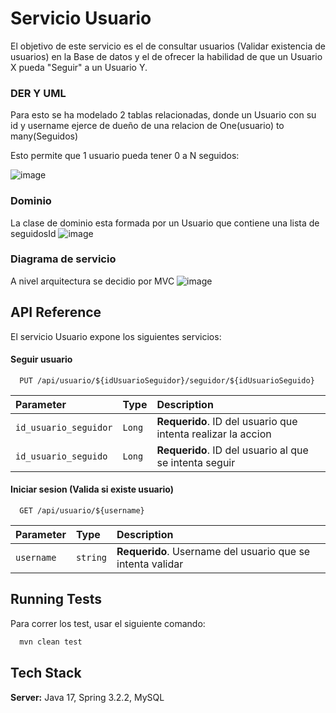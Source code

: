 
# Servicio Usuario

El objetivo de este servicio es el de consultar usuarios (Validar existencia de usuarios) en la Base de datos y el de ofrecer la habilidad de que un Usuario X pueda "Seguir" a un Usuario Y.

### DER Y UML
Para esto se ha modelado 2 tablas relacionadas, donde un Usuario con su id y username ejerce de dueño de una relacion de One(usuario) to many(Seguidos)

Esto permite que 1 usuario pueda tener 0 a N seguidos:

![image](https://github.com/matias14b/Uala-Twitter-Usuario/assets/127508318/5c4bb4ea-8599-498d-8400-1b2484730a04)

### Dominio
La clase de dominio esta formada por un Usuario que contiene una lista de seguidosId
![image](https://github.com/matias14b/Uala-Twitter-Usuario/assets/127508318/da479a4b-6a09-46b5-b9f2-d56989737a92)

### Diagrama de servicio

A nivel arquitectura se decidio por MVC 
![image](https://github.com/matias14b/Uala-Twitter-Usuario/assets/127508318/b0a9779f-7f83-4e10-80d6-2c7b6f105f6e)

## API Reference

El servicio Usuario expone los siguientes servicios:

#### Seguir usuario

```http
  PUT /api/usuario/${idUsuarioSeguidor}/seguidor/${idUsuarioSeguido}
```

| Parameter | Type     | Description                |
| :-------- | :------- | :------------------------- |
| `id_usuario_seguidor` | `Long` | **Requerido**. ID del usuario que intenta realizar la accion |
| `id_usuario_seguido` | `Long` | **Requerido**. ID del usuario al que se intenta seguir |

#### Iniciar sesion (Valida si existe usuario)

```http
  GET /api/usuario/${username}
```

| Parameter | Type     | Description                       |
| :-------- | :------- | :-------------------------------- |
| `username`      | `string` | **Requerido**. Username del usuario que se intenta validar |



## Running Tests

Para correr los test, usar el siguiente comando:

```bash
  mvn clean test
```




## Tech Stack


**Server:** Java 17, Spring 3.2.2, MySQL

